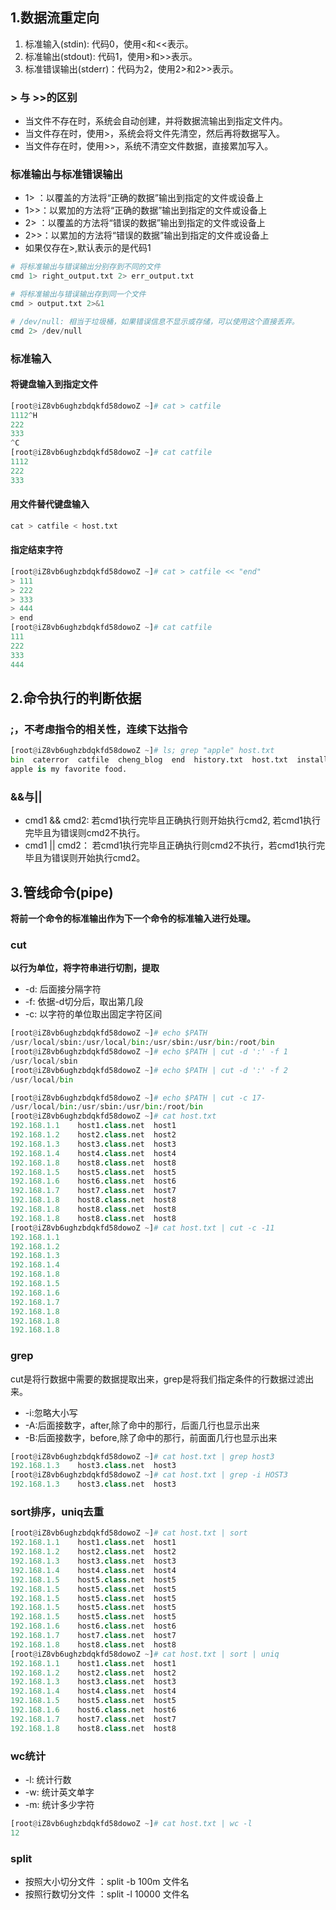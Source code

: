 ## 1.数据流重定向
1. 标准输入(stdin): 代码0，使用<和<<表示。
2. 标准输出(stdout): 代码1，使用>和>>表示。
3. 标准错误输出(stderr)：代码为2，使用2>和2>>表示。

### > 与 >>的区别
* 当文件不存在时，系统会自动创建，并将数据流输出到指定文件内。
* 当文件存在时，使用>，系统会将文件先清空，然后再将数据写入。
* 当文件存在时，使用>>，系统不清空文件数据，直接累加写入。

### 标准输出与标准错误输出
* 1> ：以覆盖的方法将“正确的数据”输出到指定的文件或设备上
* 1>>：以累加的方法将“正确的数据”输出到指定的文件或设备上
* 2> ：以覆盖的方法将“错误的数据”输出到指定的文件或设备上
* 2>>：以累加的方法将“错误的数据”输出到指定的文件或设备上
* 如果仅存在>,默认表示的是代码1

```python
# 将标准输出与错误输出分别存到不同的文件
cmd 1> right_output.txt 2> err_output.txt

# 将标准输出与错误输出存到同一个文件
cmd > output.txt 2>&1

# /dev/null: 相当于垃圾桶，如果错误信息不显示或存储，可以使用这个直接丢弃。
cmd 2> /dev/null
```

### 标准输入
#### 将键盘输入到指定文件
```python
[root@iZ8vb6ughzbdqkfd58dowoZ ~]# cat > catfile
1112^H
222
333
^C
[root@iZ8vb6ughzbdqkfd58dowoZ ~]# cat catfile
1112
222
333
```

#### 用文件替代键盘输入
```python
cat > catfile < host.txt
```

#### 指定结束字符
```python
[root@iZ8vb6ughzbdqkfd58dowoZ ~]# cat > catfile << "end"
> 111
> 222
> 333
> 444
> end
[root@iZ8vb6ughzbdqkfd58dowoZ ~]# cat catfile
111
222
333
444
```

## 2.命令执行的判断依据
### ;，不考虑指令的相关性，连续下达指令
```python
[root@iZ8vb6ughzbdqkfd58dowoZ ~]# ls; grep "apple" host.txt
bin  caterror  catfile  cheng_blog  end  history.txt  host.txt  install_python  regular_express.txt  rootfile.txt  test  vitest
apple is my favorite food.
```

### &&与||
* cmd1 && cmd2:  若cmd1执行完毕且正确执行则开始执行cmd2, 若cmd1执行完毕且为错误则cmd2不执行。
* cmd1 || cmd2： 若cmd1执行完毕且正确执行则cmd2不执行，若cmd1执行完毕且为错误则开始执行cmd2。

## 3.管线命令(pipe)
**将前一个命令的标准输出作为下一个命令的标准输入进行处理。**

### cut
**以行为单位，将字符串进行切割，提取**
* -d: 后面接分隔字符
* -f: 依据-d切分后，取出第几段
* -c: 以字符的单位取出固定字符区间

```python
[root@iZ8vb6ughzbdqkfd58dowoZ ~]# echo $PATH
/usr/local/sbin:/usr/local/bin:/usr/sbin:/usr/bin:/root/bin
[root@iZ8vb6ughzbdqkfd58dowoZ ~]# echo $PATH | cut -d ':' -f 1
/usr/local/sbin
[root@iZ8vb6ughzbdqkfd58dowoZ ~]# echo $PATH | cut -d ':' -f 2
/usr/local/bin

[root@iZ8vb6ughzbdqkfd58dowoZ ~]# echo $PATH | cut -c 17-
/usr/local/bin:/usr/sbin:/usr/bin:/root/bin
[root@iZ8vb6ughzbdqkfd58dowoZ ~]# cat host.txt
192.168.1.1    host1.class.net  host1
192.168.1.2    host2.class.net  host2
192.168.1.3    host3.class.net  host3
192.168.1.4    host4.class.net  host4
192.168.1.8    host8.class.net  host8
192.168.1.5    host5.class.net  host5
192.168.1.6    host6.class.net  host6
192.168.1.7    host7.class.net  host7
192.168.1.8    host8.class.net  host8
192.168.1.8    host8.class.net  host8
192.168.1.8    host8.class.net  host8
[root@iZ8vb6ughzbdqkfd58dowoZ ~]# cat host.txt | cut -c -11
192.168.1.1
192.168.1.2
192.168.1.3
192.168.1.4
192.168.1.8
192.168.1.5
192.168.1.6
192.168.1.7
192.168.1.8
192.168.1.8
192.168.1.8
```

### grep
cut是将行数据中需要的数据提取出来，grep是将我们指定条件的行数据过滤出来。
* -i:忽略大小写
* -A:后面接数字，after,除了命中的那行，后面几行也显示出来
* -B:后面接数字，before,除了命中的那行，前面面几行也显示出来

```python
[root@iZ8vb6ughzbdqkfd58dowoZ ~]# cat host.txt | grep host3
192.168.1.3    host3.class.net  host3
[root@iZ8vb6ughzbdqkfd58dowoZ ~]# cat host.txt | grep -i HOST3
192.168.1.3    host3.class.net  host3
```

### sort排序，uniq去重
```python
[root@iZ8vb6ughzbdqkfd58dowoZ ~]# cat host.txt | sort
192.168.1.1    host1.class.net  host1
192.168.1.2    host2.class.net  host2
192.168.1.3    host3.class.net  host3
192.168.1.4    host4.class.net  host4
192.168.1.5    host5.class.net  host5
192.168.1.5    host5.class.net  host5
192.168.1.5    host5.class.net  host5
192.168.1.5    host5.class.net  host5
192.168.1.5    host5.class.net  host5
192.168.1.6    host6.class.net  host6
192.168.1.7    host7.class.net  host7
192.168.1.8    host8.class.net  host8
[root@iZ8vb6ughzbdqkfd58dowoZ ~]# cat host.txt | sort | uniq
192.168.1.1    host1.class.net  host1
192.168.1.2    host2.class.net  host2
192.168.1.3    host3.class.net  host3
192.168.1.4    host4.class.net  host4
192.168.1.5    host5.class.net  host5
192.168.1.6    host6.class.net  host6
192.168.1.7    host7.class.net  host7
192.168.1.8    host8.class.net  host8
```

### wc统计
* -l: 统计行数
* -w: 统计英文单字
* -m: 统计多少字符

```python
[root@iZ8vb6ughzbdqkfd58dowoZ ~]# cat host.txt | wc -l
12
```

### split
* 按照大小切分文件 ：split -b 100m 文件名
* 按照行数切分文件 ：split -l 10000 文件名

